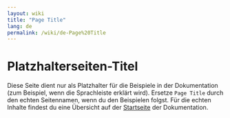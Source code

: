 ```yaml
---
layout: wiki
title: "Page Title"
lang: de
permalink: /wiki/de-Page%20Title
---
```

# Platzhalterseiten-Titel

Diese Seite dient nur als Platzhalter für die Beispiele in der Dokumentation (zum Beispiel, wenn die Sprachleiste erklärt wird).
Ersetze `Page Title` durch den echten Seitennamen, wenn du den Beispielen folgst.
Für die echten Inhalte findest du eine Übersicht auf der [Startseite](./Home) der Dokumentation.
